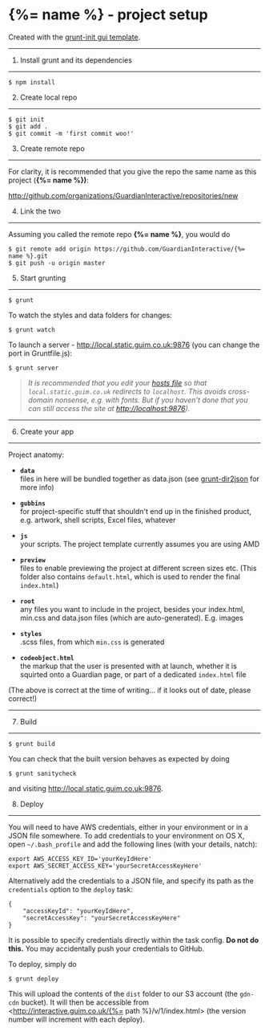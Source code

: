 # {%= name %} - project setup

Created with the [grunt-init gui template](https://github.com/GuardianInteractive/grunt-init-template).

***

1. Install grunt and its dependencies
-------------------------------------
    $ npm install


2. Create local repo
--------------------
    $ git init
    $ git add .
    $ git commit -m 'first commit woo!'


3. Create remote repo
---------------------
For clarity, it is recommended that you give the repo the same name as this project (**{%= name %})**:

<http://github.com/organizations/GuardianInteractive/repositories/new>


4. Link the two
---------------
Assuming you called the remote repo **{%= name %}**, you would do

    $ git remote add origin https://github.com/GuardianInteractive/{%= name %}.git
    $ git push -u origin master


5. Start grunting
-----------------
    $ grunt

To watch the styles and data folders for changes:

    $ grunt watch

To launch a server - <http://local.static.guim.co.uk:9876> (you can change the port in Gruntfile.js):

    $ grunt server

> *It is recommended that you edit your [hosts file](http://en.wikipedia.org/wiki/Hosts_(file)) so that `local.static.guim.co.uk` redirects to `localhost`. This avoids cross-domain nonsense, e.g. with fonts. But if you haven't done that you can still access the site at <http://localhost:9876>).*

***

6. Create your app
------------------
Project anatomy:

* **`data`**  
files in here will be bundled together as data.json (see [grunt-dir2json](https://npmjs.org/package/grunt-dir2json) for more info)

* **`gubbins`**  
for project-specific stuff that shouldn't end up in the finished product, e.g. artwork, shell scripts, Excel files, whatever

* **`js`**  
your scripts. The project template currently assumes you are using AMD

* **`preview`**  
files to enable previewing the project at different screen sizes etc. (This folder also contains `default.html`, which is used to render the final `index.html`)

* **`root`**  
any files you want to include in the project, besides your index.html, min.css and data.json files (which are auto-generated). E.g. images

* **`styles`**  
.scss files, from which `min.css` is generated

* **`codeobject.html`**  
the markup that the user is presented with at launch, whether it is squirted onto a Guardian page, or part of a dedicated `index.html` file

(The above is correct at the time of writing... if it looks out of date, please correct!)

***

7. Build
--------
    $ grunt build

You can check that the built version behaves as expected by doing

    $ grunt sanitycheck

and visiting <http://local.static.guim.co.uk:9876>.


8. Deploy
---------
You will need to have AWS credentials, either in your environment or in a JSON file somewhere. To add credentials to your environment on OS X, open `~/.bash_profile` and add the following lines (with your details, natch):

    export AWS_ACCESS_KEY_ID='yourKeyIdHere'
    export AWS_SECRET_ACCESS_KEY='yourSecretAccessKeyHere'

Alternatively add the credentials to a JSON file, and specify its path as the `credentials` option to the `deploy` task:

    {
    	"accessKeyId": "yourKeyIdHere",
    	"secretAccessKey": "yourSecretAccessKeyHere"
    }

It is possible to specify credentials directly within the task config. **Do not do this.** You may accidentally push your credentials to GitHub.

To deploy, simply do

    $ grunt deploy

This will upload the contents of the `dist` folder to our S3 account (the `gdn-cdn` bucket). It will then be accessible from <http://interactive.guim.co.uk/{%= path %}/v/1/index.html> (the version number will increment with each deploy).